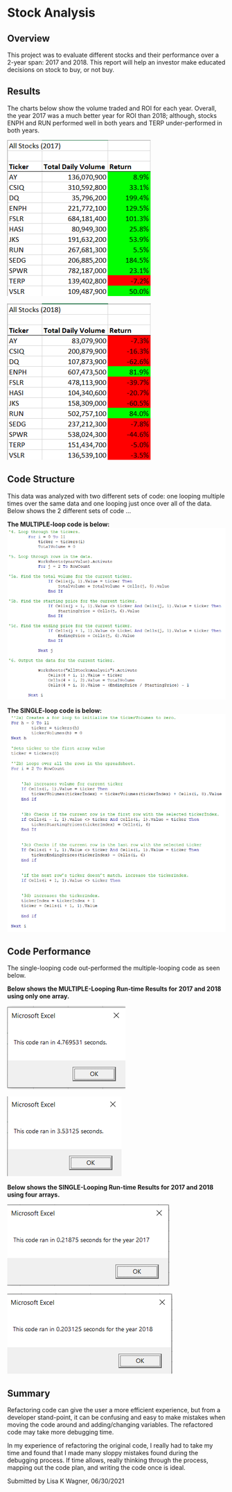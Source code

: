 # Stock Analysis

## Overview
This project was to evaluate different stocks and their performance over a 2-year span: 2017 and 2018.  This report will help an investor make educated decisions on stock to buy, or not buy.

## Results
The charts below show the volume traded and ROI for each year.  Overall, the year 2017 was a much better year for ROI than 2018; although, stocks ENPH and RUN performed well in both years and TERP under-performed in both years.

![ROI_2017.png](https://github.com/WagnerLisaK/Stock-Analysis/blob/main/Resources/ROI_2017.png)

![ROI_2018.png](https://github.com/WagnerLisaK/Stock-Analysis/blob/main/Resources/ROI_2018.png)

## Code Structure
This data was analyzed with two different sets of code: one looping multiple times over the same data and one looping just once over all of the data. Below shows the 2 different sets of code ...

**The MULTIPLE-loop code is below:**
![Multi_Loop_Code.png](https://github.com/WagnerLisaK/Stock-Analysis/blob/main/Resources/Multi_Loop_Code.png)

**The SINGLE-loop code is below:**
![Single_Loop_Code.png](https://github.com/WagnerLisaK/Stock-Analysis/blob/main/Resources/Single_Loop_Code.png)


## Code Performance
The single-looping code out-performed the multiple-looping code as seen below.

**Below shows the MULTIPLE-Looping Run-time Results for 2017 and 2018 using only one array.**

![VBA_Challenge_2017_BEFORE.png](https://github.com/WagnerLisaK/Stock-Analysis/blob/main/Resources/VBA_Challenge_2017_BEFORE.png)

![VBA_Challenge_2018_BEFORE.PNG](https://github.com/WagnerLisaK/Stock-Analysis/blob/main/Resources/VBA_Challenge_2018_BEFORE.png)


**Below shows the SINGLE-Looping Run-time Results for 2017 and 2018 using four arrays.**

![VBA_Challenge_2017.png](https://github.com/WagnerLisaK/Stock-Analysis/blob/main/Resources/VBA_Challenge_2017.png)

![VBA_Challenge_2018.png](https://github.com/WagnerLisaK/Stock-Analysis/blob/main/Resources/VBA_Challenge_2018.png)


## Summary
Refactoring code can give the user a more efficient experience, but from a developer stand-point, it can be confusing and easy to make mistakes when moving the code around and adding/changing variables.  The refactored code may take more debugging time.

In my experience of refactoring the original code, I really had to take my time and found that I made many sloppy mistakes found during the debugging process.  If time allows, really thinking through the process, mapping out the code plan, and writing the code once is ideal.

Submitted by Lisa K Wagner, 06/30/2021

